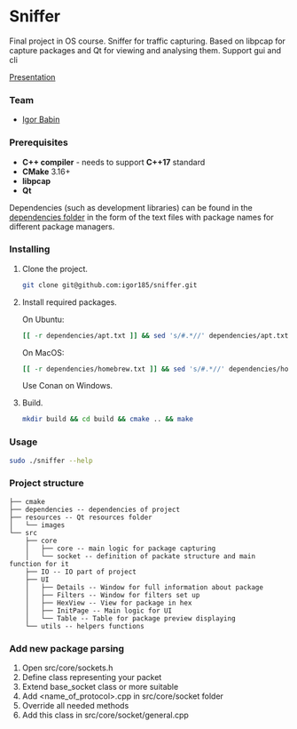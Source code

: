 # Sniffer
   Final project in OS course. Sniffer for traffic capturing. Based on libpcap for capture packages and Qt for viewing and analysing them. Support gui and cli 
   
[Presentation](https://docs.google.com/presentation/d/1aZNA1V-maiUlzM3WgJ0VxryYUfSIsPxvs6D6yXfR8DY/edit?usp=sharing)
### Team

 - [Igor Babin](https://github.com/igor185)

### Prerequisites

 - **C++ compiler** - needs to support **C++17** standard
 - **CMake** 3.16+
 - **libpcap** 
 - **Qt**
 
Dependencies (such as development libraries) can be found in the [dependencies folder](./dependencies) in the form of the text files with package names for different package managers.

### Installing

1. Clone the project.
    ```bash
    git clone git@github.com:igor185/sniffer.git
    ```
2. Install required packages.

   On Ubuntu:
   ```bash
   [[ -r dependencies/apt.txt ]] && sed 's/#.*//' dependencies/apt.txt | xargs sudo apt-get install -y
   ```
   On MacOS:
   ```bash
   [[ -r dependencies/homebrew.txt ]] && sed 's/#.*//' dependencies/homebrew.txt | xargs brew install
   ```
   Use Conan on Windows.
3. Build.
    ```bash
    mkdir build && cd build && cmake .. && make
    ```

### Usage

```bash
sudo ./sniffer --help
```


### Project structure

```
├── cmake
├── dependencies -- dependencies of project
├── resources -- Qt resources folder
│   └── images
└── src 
    ├── core
    │   ├── core -- main logic for package capturing
    │   └── socket -- definition of packate structure and main function for it
    ├── IO -- IO part of project
    ├── UI 
    │   ├── Details -- Window for full information about package
    │   ├── Filters -- Window for filters set up
    │   ├── HexView -- View for package in hex
    │   ├── InitPage -- Main logic for UI
    │   └── Table -- Table for package preview displaying
    └── utils -- helpers functions
```

### Add new package parsing
1. Open src/core/sockets.h
2. Define class representing your packet
3. Extend base_socket class or more suitable
4. Add <name_of_protocol>.cpp in src/core/socket folder
5. Override all needed methods
6. Add this class in src/core/socket/general.cpp
